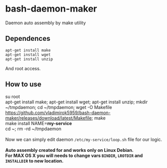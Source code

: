 # bash-daemon-maker
Daemon auto assembly by make utility

## Dependences
```
apt-get install make
apt-get install wget
apt-get install unzip
```
And root access.

## How to use
su root<br>
apt-get install make; apt-get install wget; apt-get install unzip; mkdir ~/tmpdaemon; cd ~/tmpdaemon; wget -O Makefile https://github.com/vladimirok5959/bash-daemon-maker/releases/download/latest/Makefile; make<br>
make install NAME=**my-service**<br>
cd ~; rm -rd ~/tmpdaemon<br>
<br>
Now we can simply edit daemon `/etc/my-service/loop.sh` file for our logic.<br>
<br>
**Auto assembly created for and works only on Linux Debian.**<br>
**For MAX OS X you will needs to change vars `BINDIR`, `LROTDIR` and `INSTALLDIR` to new location.**
